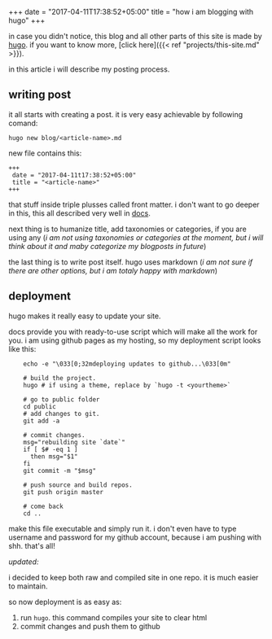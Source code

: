 +++
date = "2017-04-11T17:38:52+05:00"
title = "how i am blogging with hugo"
+++

in case you didn't notice, this blog and all other parts of this site is made by [hugo](https://gohugo.io).  if you want to know more, [click here]({{< ref "projects/this-site.md" >}}).

in this article i will describe my posting process.
<!--more-->
## writing post

it all starts with creating a post. it is very easy achievable by following comand:

    hugo new blog/<article-name>.md

new file contains this: 

    +++
     date = "2017-04-11t17:38:52+05:00"
     title = "<article-name>"  
    +++
    
that stuff inside triple plusses called front matter. i don't want to go deeper in this, this all described very well in [docs](https://gohugo.io/content/front-matter/).

next thing is to humanize title, add taxonomies or categories, if you are using any (*i am not using taxonomies or categories at the moment, but i will think about it and maby categorize my blogposts in future*)

the last thing is to write post itself. hugo uses markdown (*i am not sure if there are other options, but i am totaly happy with markdown*)

## deployment

hugo makes it really easy to update your site. 

docs provide you with ready-to-use script which will make all the work for you. i am using github pages as my hosting, so my deployment script looks like this:

``` deploy.sh:        
    echo -e "\033[0;32mdeploying updates to github...\033[0m"
    
    # build the project.
    hugo # if using a theme, replace by `hugo -t <yourtheme>`
    
    # go to public folder
    cd public
    # add changes to git.
    git add -a
    
    # commit changes.
    msg="rebuilding site `date`"
    if [ $# -eq 1 ]
      then msg="$1"
    fi
    git commit -m "$msg"
    
    # push source and build repos.
    git push origin master
        
    # come back
    cd ..
```

make this file executable and simply run it. i don't even have to type username and password for my github account, because i am pushing with shh. that's all!

*updated:*

i decided to keep both raw and compiled site in one repo. it is much easier to maintain. 

so now deployment is as easy as:

1. run ```hugo```. this command compiles your site to clear html
2. commit changes and push them to github

